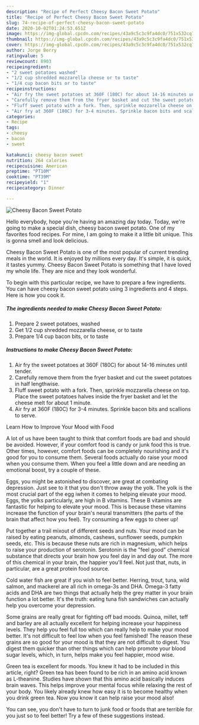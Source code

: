 ```yaml
---
description: "Recipe of Perfect Cheesy Bacon Sweet Potato"
title: "Recipe of Perfect Cheesy Bacon Sweet Potato"
slug: 74-recipe-of-perfect-cheesy-bacon-sweet-potato
date: 2020-10-02T01:24:53.651Z
image: https://img-global.cpcdn.com/recipes/43a9c5c3c9fa4dc0/751x532cq70/cheesy-bacon-sweet-potato-recipe-main-photo.jpg
thumbnail: https://img-global.cpcdn.com/recipes/43a9c5c3c9fa4dc0/751x532cq70/cheesy-bacon-sweet-potato-recipe-main-photo.jpg
cover: https://img-global.cpcdn.com/recipes/43a9c5c3c9fa4dc0/751x532cq70/cheesy-bacon-sweet-potato-recipe-main-photo.jpg
author: Jorge Berry
ratingvalue: 5
reviewcount: 8903
recipeingredient:
- "2 sweet potatoes washed"
- "1/2 cup shredded mozzarella cheese or to taste"
- "1/4 cup bacon bits or to taste"
recipeinstructions:
- "Air fry the sweet potatoes at 360F (180C) for about 14-16 minutes until tender."
- "Carefully remove them from the fryer basket and cut the sweet potatoes in half lengthwise."
- "Fluff sweet potato with a fork. Then, sprinkle mozzarella cheese on top. Place the sweet potatoes halves inside the fryer basket and let the cheese melt for about 1 minute."
- "Air fry at 360F (180C) for 3-4 minutes. Sprinkle bacon bits and scallions to serve."
categories:
- Recipe
tags:
- cheesy
- bacon
- sweet

katakunci: cheesy bacon sweet 
nutrition: 264 calories
recipecuisine: American
preptime: "PT10M"
cooktime: "PT39M"
recipeyield: "1"
recipecategory: Dinner

---
```



![Cheesy Bacon Sweet Potato](https://img-global.cpcdn.com/recipes/43a9c5c3c9fa4dc0/751x532cq70/cheesy-bacon-sweet-potato-recipe-main-photo.jpg)

Hello everybody, hope you're having an amazing day today. Today, we're going to make a special dish, cheesy bacon sweet potato. One of my favorites food recipes. For mine, I am going to make it a little bit unique. This is gonna smell and look delicious.



Cheesy Bacon Sweet Potato is one of the most popular of current trending meals in the world. It is enjoyed by millions every day. It's simple, it is quick, it tastes yummy. Cheesy Bacon Sweet Potato is something that I have loved my whole life. They are nice and they look wonderful.


To begin with this particular recipe, we have to prepare a few ingredients. You can have cheesy bacon sweet potato using 3 ingredients and 4 steps. Here is how you cook it.

<!--inarticleads1-->

##### The ingredients needed to make Cheesy Bacon Sweet Potato:

1. Prepare 2 sweet potatoes, washed
1. Get 1/2 cup shredded mozzarella cheese, or to taste
1. Prepare 1/4 cup bacon bits, or to taste




<!--inarticleads2-->

##### Instructions to make Cheesy Bacon Sweet Potato:

1. Air fry the sweet potatoes at 360F (180C) for about 14-16 minutes until tender.
1. Carefully remove them from the fryer basket and cut the sweet potatoes in half lengthwise.
1. Fluff sweet potato with a fork. Then, sprinkle mozzarella cheese on top. Place the sweet potatoes halves inside the fryer basket and let the cheese melt for about 1 minute.
1. Air fry at 360F (180C) for 3-4 minutes. Sprinkle bacon bits and scallions to serve.




Learn How to Improve Your Mood with Food


A lot of us have been taught to think that comfort foods are bad and should be avoided. However, if your comfort food is candy or junk food this is true. Other times, however, comfort foods can be completely nourishing and it's good for you to consume them. Several foods actually do raise your mood when you consume them. When you feel a little down and are needing an emotional boost, try a couple of these.

Eggs, you might be astonished to discover, are great at combating depression. Just see to it that you don't throw away the yolk. The yolk is the most crucial part of the egg iwhen it comes to helping elevate your mood. Eggs, the yolks particularly, are high in B vitamins. These B vitamins are fantastic for helping to elevate your mood. This is because these vitamins increase the function of your brain's neural transmitters (the parts of the brain that affect how you feel). Try consuming a few eggs to cheer up!

Put together a trail mixout of different seeds and nuts. Your mood can be raised by eating peanuts, almonds, cashews, sunflower seeds, pumpkin seeds, etc. This is because these nuts are rich in magnesium, which helps to raise your production of serotonin. Serotonin is the "feel good" chemical substance that directs your brain how you feel day in and day out. The more of this chemical in your brain, the happier you'll feel. Not just that, nuts, in particular, are a great protein food source.

Cold water fish are great if you wish to feel better. Herring, trout, tuna, wild salmon, and mackerel are all rich in omega-3s and DHA. Omega-3 fatty acids and DHA are two things that actually help the grey matter in your brain function a lot better. It's the truth: eating tuna fish sandwiches can actually help you overcome your depression. 

Some grains are really great for fighting off bad moods. Quinoa, millet, teff and barley are all actually excellent for helping increase your happiness levels. They help you feel full too which can really help to make your mood better. It's not difficult to feel low when you feel famished! The reason these grains are so good for your mood is that they are not difficult to digest. You digest them quicker than other things which can help promote your blood sugar levels, which, in turn, helps make you feel happier, mood wise.

Green tea is excellent for moods. You knew it had to be included in this article, right? Green tea has been found to be rich in an amino acid known as L-theanine. Studies have shown that this amino acid basically induces brain waves. This helps improve your mental focus while relaxing the rest of your body. You likely already knew how easy it is to become healthy when you drink green tea. Now you know it can help raise your mood also!

You can see, you don't have to turn to junk food or foods that are terrible for you just so to feel better! Try  a few  of  these  suggestions  instead.

